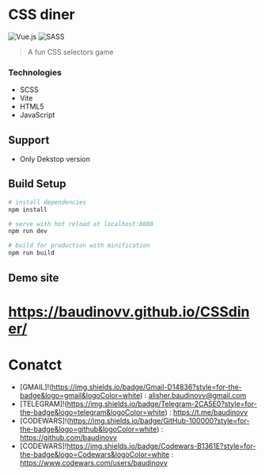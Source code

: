 # CSS diner
![Vue.js](https://img.shields.io/badge/vuejs-%2335495e.svg?style=for-the-badge&logo=vuedotjs&logoColor=%234FC08D)
![SASS](https://img.shields.io/badge/SASS-hotpink.svg?style=for-the-badge&logo=SASS&logoColor=white)


> A fun CSS selectors game
### Technologies
* SCSS
* Vite
* HTML5
* JavaScript

## Support
* Only Dekstop version 

## Build Setup

``` bash
# install dependencies
npm install

# serve with hot reload at localhost:8080
npm run dev

# build for production with minification
npm run build
```

## Demo site

# https://baudinovv.github.io/CSSdiner/

# Conatct

- [GMAIL]!(https://img.shields.io/badge/Gmail-D14836?style=for-the-badge&logo=gmail&logoColor=white) : alisher.baudinovv@gmail.com
- [TELEGRAM]!(https://img.shields.io/badge/Telegram-2CA5E0?style=for-the-badge&logo=telegram&logoColor=white) : https://t.me/baudinovv
- [CODEWARS]!(https://img.shields.io/badge/GitHub-100000?style=for-the-badge&logo=github&logoColor=white) : https://github.com/baudinovv
- [CODEWARS]!https://img.shields.io/badge/Codewars-B1361E?style=for-the-badge&logo=Codewars&logoColor=white : https://www.codewars.com/users/baudinovv
